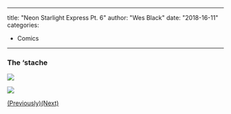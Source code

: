 
---
title: "Neon Starlight Express Pt. 6"
author: "Wes Black"
date: "2018-16-11"
categories:
- Comics
---

### The &#8216;stache

![](https://i1.wp.com/vrvblog.co/wp-content/uploads/2018/11/NSEpage11-724x1024.png?resize=724%2C1024&#038;ssl=1)

![](https://i1.wp.com/vrvblog.co/wp-content/uploads/2018/11/NSEpage12-724x1024.png?resize=724%2C1024&#038;ssl=1)

[(Previously)](https://vrvblog.co/wesblk/3992/neon-starlight-express-pt-5/)[(Next)](https://vrvblog.co/wesblk/4283/neon-starlight-express-pt-7/)

